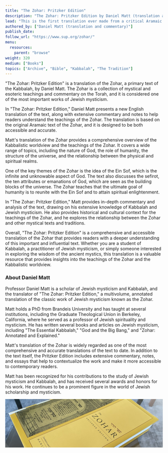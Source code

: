 ```yaml
---
title: "The Zohar: Pritzker Edition"
description: "The Zohar: Pritzker Edition by Daniel Matt (translation and commentary), 2018"
lead: "This is the first translation ever made from a critical Aramaic text of the Zohar, which has been established by Professor Daniel Matt based on a wide range of original manuscripts. The work spans twelve volumes. The extensive commentary, appearing at the bottom of each page, clarifies the kabbalistic symbolism and terminology, and cites sources and parallels from biblical, rabbinic, and kabbalistic texts."
authored_by: ["Daniel Matt (translation and commentary)"]
publish_date:
follow_url: "https://www.sup.org/zohar/"
menu:
  resources:
    parent: "browse"
weight: 320
medium: ["Books"]
topics: ["Archive", "Bible", "Kabbalah", "The Tradition"]
---
```


"The Zohar: Pritzker Edition" is a translation of the Zohar, a primary text of the Kabbalah, by Daniel Matt. The Zohar is a collection of mystical and esoteric teachings and commentary on the Torah, and it is considered one of the most important works of Jewish mysticism.

In "The Zohar: Pritzker Edition," Daniel Matt presents a new English translation of the text, along with extensive commentary and notes to help readers understand the teachings of the Zohar. The translation is based on the original Aramaic text of the Zohar, and it is designed to be both accessible and accurate.

Matt's translation of the Zohar provides a comprehensive overview of the Kabbalistic worldview and the teachings of the Zohar. It covers a wide range of topics, including the nature of God, the role of humanity, the structure of the universe, and the relationship between the physical and spiritual realms.

One of the key themes of the Zohar is the idea of the Ein Sof, which is the infinite and unknowable aspect of God. The text also discusses the sefirot, the ten attributes or emanations of God, which are seen as the building blocks of the universe. The Zohar teaches that the ultimate goal of humanity is to reunite with the Ein Sof and to attain spiritual enlightenment.

In "The Zohar: Pritzker Edition," Matt provides in-depth commentary and analysis of the text, drawing on his extensive knowledge of Kabbalah and Jewish mysticism. He also provides historical and cultural context for the teachings of the Zohar, and he explores the relationship between the Zohar and other mystical texts and traditions.

Overall, "The Zohar: Pritzker Edition" is a comprehensive and accessible translation of the Zohar that provides readers with a deeper understanding of this important and influential text. Whether you are a student of Kabbalah, a practitioner of Jewish mysticism, or simply someone interested in exploring the wisdom of the ancient mystics, this translation is a valuable resource that provides insights into the teachings of the Zohar and the Kabbalistic worldview.

### About Daniel Matt

Professor Daniel Matt is a scholar of Jewish mysticism and Kabbalah, and the translator of "The Zohar: Pritzker Edition," a multivolume, annotated translation of the classic work of Jewish mysticism known as the Zohar.

Matt holds a PhD from Brandeis University and has taught at several institutions, including the Graduate Theological Union in Berkeley, California, where he served as a professor of Jewish spirituality and mysticism. He has written several books and articles on Jewish mysticism, including "The Essential Kabbalah," "God and the Big Bang," and "Zohar: Annotated and Explained."

Matt's translation of the Zohar is widely regarded as one of the most comprehensive and accurate translations of the text to date. In addition to the text itself, the Pritzker Edition includes extensive commentary, notes, and essays that help to contextualize the work and make it more accessible to contemporary readers.

Matt has been recognized for his contributions to the study of Jewish mysticism and Kabbalah, and has received several awards and honors for his work. He continues to be a prominent figure in the world of Jewish scholarship and mysticism.

![Image](images/the-zohar-pritzker-edition-book.jpg "The Zohar, Pritzker Edition 2018 — Translation and commentary by Daniel Matt")
